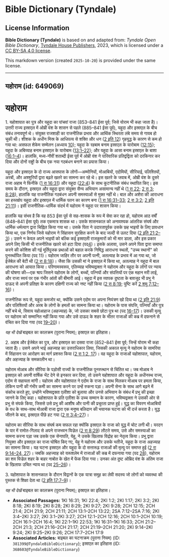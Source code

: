 # Bible Dictionary (Tyndale)

## License Information

**Bible Dictionary (Tyndale)** is based on and adapted from: _Tyndale Open Bible Dictionary_, [Tyndale House Publishers](https://tyndaleopenresources.com/), 2023, which is licensed under a [CC BY-SA 4.0 license](https://creativecommons.org/licenses/by-sa/4.0/legalcode.en).

This markdown version (created `2025-10-20`) is provided under the same license.



--------------------------------

## यहोराम (id: 649069)

यहोराम
======

1\. यहोशापात का पुत्र और यहूदा का पांचवां राजा (853–841 ईसा पूर्व; जिसे योराम भी कहा जाता है)। उत्तरी राज्य इस्राएल में ओम्री वंश के शासन से पहले (885–841 ईसा पूर्व), यहूदा और इस्राएल के बीच संबंध तनावपूर्ण थे। संयुक्त राजशाही का राजनीतिक प्रभाव और आर्थिक स्थिरता लंबे समय से गायब हो चुकी थी। शीशक के अधीन मिस्र के आधिपत्य से शक्ति और धन ([2 इति 12](https://ref.ly/2Chr12:1-2Chr12:16)) गृहयुद्ध के कारण से कम हो गया था: असफल शेकेम सम्मेलन (अध्याय [10](https://ref.ly/2Chr10:1-2Chr10:19)); यहूदा के रहबाम बनाम इस्राएल के यारोबाम ([12:15](https://ref.ly/2Chr12:15)); यहूदा के अबिय्याह बनाम इस्राएल के यारोबाम ([13:1–22](https://ref.ly/2Chr13:1-2Chr13:22)); और यहूदा के आसा बनाम इस्राएल के बाशा ([16:1–4](https://ref.ly/2Chr16:1-2Chr16:4))। हालांकि, मध्य\-नौवीं शताब्दी ईसा पूर्व में ओम्री वंश ने पारिवारिक प्रतिद्वंद्विता को दरकिनार कर दिया और दोनों राष्ट्रों के बीच एक नया गठबंधन बनाने का प्रयास किया।

यहूदा और इस्राएल के दो राज्य आसपास के लोगों—अम्मोनियों, मोआबियों, एदोमियों, सीरियाई, पलिश्तियों, अरबों, और अश्शुरियों द्वारा बढ़ते खतरे का सामना कर रहे थे। इस खतरे के जवाब में, ओम्री वंश के दूसरे राजा अहाब ने फिनीके ([1 रा 16:31](https://ref.ly/1Kgs16:31)) और यहूदा ([22:4](https://ref.ly/1Kgs22:4)) के साथ कूटनीतिक संबंध स्थापित किए। इस समय के दौरान, इस्राएल और यहूदा द्वारा संयुक्त सैन्य अभियान असामान्य नहीं थे ([1 रा 22](https://ref.ly/1Kgs22:1-1Kgs22:53); [2 रा 3](https://ref.ly/2Kgs3:1-2Kgs3:27); [8:28](https://ref.ly/2Kgs8:28)), हालांकि यह राजनीतिक गठबंधन अपनी समस्याओं से मुक्त नहीं थे। बाल और अशेरा की आराधना का हस्तक्षेप यहूदा और इस्राएल में धार्मिक पतन का कारण बना ([1 रा 16:31–33](https://ref.ly/1Kgs16:31-1Kgs16:33); [2 रा 3:2](https://ref.ly/2Kgs3:2); [2 इति 21:11](https://ref.ly/2Chr21:11))। इसी राजनीतिक\-धार्मिक संदर्भ में यहोराम ने यहूदा पर शासन किया।

हालांकि यह संभव है कि वह 853 ईसा पूर्व से सह\-शासक के रूप में सेवा कर रहा हो, यहोराम आठ वर्षों (848–841 ईसा पूर्व) तक एकमात्र शासक था। उसके शासनकाल को अनावश्यक आंतरिक संघर्ष और धार्मिक धर्मत्याग द्वारा चिह्नित किया गया था। उसके पिता ने उदारतापूर्वक उसके छह भाइयों के लिए प्रावधान किया था, एक निर्णय जिसे यहोराम ने सिंहासन सुरक्षित करने के बाद जल्दी से उलट दिया ([2 इति 21:2–3](https://ref.ly/2Chr21:2-2Chr21:3))। उसने न केवल अपने भाइयों को बल्कि कई इस्राएली राजकुमारों को भी मार डाला, और इस प्रकार अपने लिए किसी भी राजनीतिक खतरे को हटा दिया (पद[4](https://ref.ly/2Chr21:4))। इसके अलावा, उसने अपने पिता द्वारा समाप्त करने की कोशिश की गई मूर्तिपूजक प्रथाओं को बहाल करके निषिद्ध आराधना स्थलों, "उच्च स्थानों" को पुनर्स्थापित किया (पद 11\)। यहोराम जाहिर तौर पर अपनी पत्नी, अतल्याह के प्रभाव में आ गया था, जो ईजेबेल की बेटी थी ([2 रा 8:18](https://ref.ly/2Kgs8:18))। जैसा कि उसकी मां ने इस्राएल में किया था, अतल्याह ने यहूदा में बाल आराधना को आयात किया। परिणामस्वरूप, एलिय्याह भविष्यद्वक्ता ने यहोराम और यहूदा के लोगों पर न्याय की घोषणा की—एक श्राप जिसने यहोराम के लोगों, बच्चों, पत्नियों और संपत्तियों पर एक महान मरी लाई, और राजा स्वयं पर एक गंभीर आंतों की बीमारी आई। यहूदा में इस व्यापक दुष्टता के बावजूद भी प्रभु ने दाऊद से अपनी प्रतिज्ञा के कारण दक्षिणी राज्य को नष्ट नहीं किया ([2 रा 8:19](https://ref.ly/2Kgs8:19); पुष्टि करें [2 शमू 7:12–16](https://ref.ly/2Sam7:12-2Sam7:16))।

राजनीतिक रूप से, यहूदा कमजोर था, क्योंकि उसने एदोम पर अपना नियंत्रण खो दिया था ([2 इति 21:9](https://ref.ly/2Chr21:9)) और पलिश्तियों और अरब के लोगों के हमलों का सामना किया था। यहोराम के पास संपत्ति, पत्नियाँ और पुत्र नहीं बचे थे, सिवाय यहोआहाज (अहज्याह) के, जो उसका सबसे छोटा पुत्र था (पद [16–17](https://ref.ly/2Chr21:16-2Chr21:17))। उसकी मृत्यु पर यहोराम को सम्मानित नहीं किया गया और उसे दाऊद के शहर के भीतर राजाओं की कब्र में दफनाने से वंचित कर दिया गया (पद [19–20](https://ref.ly/2Chr21:19-2Chr21:20))।

*यह भी देखें* बाइबल का कालक्रम (पुराना नियम); इस्राएल का इतिहास।

2\. अहाब और ईजेबेल का पुत्र, और इस्राएल का दसवा राजा (852–841 ईसा पूर्व; जिन्हें योराम भी कहा जाता है)। उसने अपने भाई अहज्याह का उत्तराधिकार लिया, जिसकी अकाल मृत्यु ने यहोराम के सामरिया में सिंहासन पर आरोहण का मार्ग प्रशस्त किया ([2 रा 1:2, 17](https://ref.ly/2Kgs1:2,2Kgs1:17))। वह यहूदा के राजाओं यहोशापात, यहोराम, और अहज्याह के समकालीन था।

यहोराम मोआब और सीरिया के पड़ोसी राज्यों के राजनीतिक पुनरुत्थान से चिंतित था। जब मोआब ने इस्राएल को अपनी वार्षिक भेंट देने से इनकार कर दिया, तो उसने यहोशापात और यहूदा के अधीनस्थ राज्य, एदोम से सहायता मांगी। यहोराम और यहोशापात ने एदोम के राजा के साथ मिलकर मोआब पर हमला किया, लेकिन पानी की गंभीर कमी का सामना करने पर उन्हें रुकना पड़ा। अपनी सेना के साथ आगे बढ़ने में संकोच करते हुए, उन्होंने भविष्यद्वक्ता एलीशा को बुलाया और उनसे अभियान के संबंध में प्रभु की इच्छा जानने के लिए कहा। यहोशापात के प्रति एलीशा के उच्च सम्मान के कारण, भविष्यद्वक्ता ने उसकी ओर से प्रभु से संपर्क किया, जिससे उसे प्रभु की आशीष और पानी की प्रचुरता प्राप्त हुई। युद्ध का विवरण मोआबियों के वध के साथ\-साथ मोआबी राजा द्वारा एक मनुष्य बलिदान की भयानक घटना को भी दर्ज करता है। युद्ध जीतने के बाद, इस्राएल पीछे हट गया ([2 रा 3:4–27](https://ref.ly/2Kgs3:4-2Kgs3:27))।

यहोराम का सीरिया के साथ संघर्ष कम सफल रहा क्योंकि इस्राएल के राजा को युद्ध में चोट लगी थी। यरदन के पार में रामोत\-गिलाद से अपने राजभवन यिज्रेल ([2 रा 8:29](https://ref.ly/2Kgs8:29)) लौटते समय, उसे और समस्याओं का सामना करना पड़ा जब उसके एक सेनापति, येहू, ने उसके खिलाफ विद्रोह का नेतृत्व किया। प्रभु द्वारा नियुक्त और इस्राएल का राजा घोषित किए गए, येहू ने यहोराम और उसके भतीजे, यहूदा के राजा अहज्याह का सामना किया। यह घटना इस्राएल और यहूदा के दो सत्तारूढ़ राजाओं की मृत्यु पर समाप्त हुई ([2 रा 9:14–24, 27](https://ref.ly/2Kgs9:14-2Kgs9:24,2Kgs9:27))। जबकि अहज्याह को यरूशलेम में राजाओं की कब्र में दफनाया गया (पद [28](https://ref.ly/2Kgs9:28)), यहोराम का शव यिज्रेल शहर के बाहर नाबोत के खेत में फेंक दिया गया। उनका अंत दुष्ट ओम्रिद वंश के अंतिम राजा के खिलाफ उचित न्याय था (पद [25–26](https://ref.ly/2Kgs9:25-2Kgs9:26))।

3\. यहोशापात के शासनकाल के दौरान विद्वानों के एक यात्रा समूह का लेवी सदस्य जो लोगों को व्यवस्था की पुस्तक से शिक्षा देता था ([2 इति 17:7–9](https://ref.ly/2Chr17:7-2Chr17:9))।

*यह भी देखें* बाइबल का कालक्रम (पुराना नियम); इस्राएल का इतिहास।

* **Associated Passages:** 1KI 16:31; 1KI 22:4; 2KI 1:2; 2KI 1:17; 2KI 3:2; 2KI 8:18; 2KI 8:19; 2KI 8:28; 2KI 8:29; 2KI 9:27; 2KI 9:28; 2CH 12:15; 2CH 21:4; 2CH 21:9; 2CH 21:11; 2CH 13:1–2CH 13:22; 2SA 7:12–2SA 7:16; 2KI 3:4–2KI 3:27; 2KI 3:1–2KI 3:27; 2CH 12:1–2CH 12:16; 2CH 10:1–2CH 10:19; 2CH 16:1–2CH 16:4; 1KI 22:1–1KI 22:53; 1KI 16:31–1KI 16:33; 2CH 21:2–2CH 21:3; 2CH 21:16–2CH 21:17; 2CH 21:19–2CH 21:20; 2KI 9:14–2KI 9:24; 2KI 9:25–2KI 9:26; 2CH 17:7–2CH 17:9
* **Associated Articles:** बाइबल का घटनाक्रम (पुराना नियम) (ID: `381399@TyndaleBibleDictionary`); इस्राएल का इतिहास  (ID: `368603@TyndaleBibleDictionary`)

